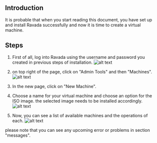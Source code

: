 ## Introduction
It is probable that when you start reading this document, you have set up and install Ravada successfully and now it is time
to create a virtual machine. 

## Steps

1. First of all, log into Ravada using the username and password you created in previous steps of installation.
![alt text](https://github.com/UPC/ravada/blob/master/Images/Virtual_machine_Create_images/0.png)
2. on top right of the page, click on "Admin Tools" and then "Machines".
![alt text](https://github.com/UPC/ravada/blob/master/Images/Virtual_machine_Create_images/1.png)

3. In the new page, click on "New Machine".
4. Choose a name for your virtual machine and choose an option for the ISO image. the selected image needs to be installed accordingly.
![alt text](https://github.com/UPC/ravada/blob/master/Images/Virtual_machine_Create_images/2.png)
5. Now, you can see a list of available machines and the operations of each.
![alt text](https://github.com/UPC/ravada/blob/master/Images/Virtual_machine_Create_images/3.png)

please note that you can see any upcoming error or problems in section "messages".
